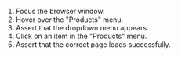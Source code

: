 1. Focus the browser window.
2. Hover over the "Products" menu.
3. Assert that the dropdown menu appears.
4. Click on an item in the "Products" menu.
5. Assert that the correct page loads successfully.